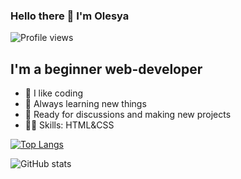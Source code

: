 ### Hello there 👋 I'm Olesya


![Profile views](https://gpvc.arturio.dev/Ore069)  

## I'm a beginner web-developer
- 💪 I like coding
- 🌱 Always learning new things
- 💬 Ready for discussions and making new projects
- 👨‍💻 Skills: HTML&CSS 


[![Top Langs](https://github-readme-stats.vercel.app/api/top-langs/?username=Ore069)](https://github.com/anuraghazra/github-readme-stats)

![GitHub stats](https://github-readme-stats.vercel.app/api?username=Ore069&show_icons=true)  
